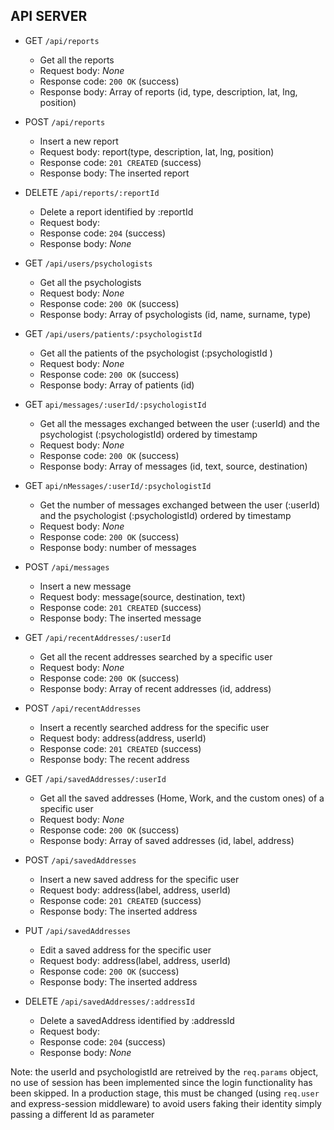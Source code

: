 ## API SERVER

- GET `/api/reports`
    - Get all the reports
    - Request body: _None_
    - Response code: `200 OK` (success)
    - Response body: Array of reports (id, type, description, lat, lng, position)

- POST `/api/reports`
    - Insert a new report
    - Request body: report(type, description, lat, lng, position)
    - Response code: `201 CREATED` (success)
    - Response body: The inserted report

- DELETE `/api/reports/:reportId`
    - Delete a report identified by :reportId
    - Request body:
    - Response code: `204` (success)
    - Response body: _None_

- GET `/api/users/psychologists`
    - Get all the psychologists
    - Request body: _None_
    - Response code: `200 OK` (success)
    - Response body: Array of psychologists (id, name, surname, type)

- GET `/api/users/patients/:psychologistId`
    - Get all the patients of the psychologist (:psychologistId )
    - Request body: _None_
    - Response code: `200 OK` (success)
    - Response body: Array of patients (id)

- GET `api/messages/:userId/:psychologistId`
    - Get all the messages exchanged between the user (:userId) and the psychologist (:psychologistId) ordered by timestamp
    - Request body: _None_
    - Response code: `200 OK` (success)
    - Response body: Array of messages (id, text, source, destination)

- GET `api/nMessages/:userId/:psychologistId`
    - Get the number of messages exchanged between the user (:userId) and the psychologist (:psychologistId) ordered by timestamp
    - Request body: _None_
    - Response code: `200 OK` (success)
    - Response body: number of messages

- POST `/api/messages`
    - Insert a new message
    - Request body: message(source, destination, text)
    - Response code: `201 CREATED` (success)
    - Response body: The inserted message

- GET `/api/recentAddresses/:userId`
    - Get all the recent addresses searched by a specific user 
    - Request body: _None_
    - Response code: `200 OK` (success)
    - Response body: Array of recent addresses (id, address)

- POST `/api/recentAddresses`
    - Insert a recently searched address for the specific user
    - Request body: address(address, userId)
    - Response code: `201 CREATED` (success)
    - Response body: The recent address

- GET `/api/savedAddresses/:userId`
    - Get all the saved addresses (Home, Work, and the custom ones) of a specific user 
    - Request body: _None_
    - Response code: `200 OK` (success)
    - Response body: Array of saved addresses (id, label, address)

- POST `/api/savedAddresses`
    - Insert a new saved address for the specific user
    - Request body: address(label, address, userId)
    - Response code: `201 CREATED` (success)
    - Response body: The inserted address

- PUT `/api/savedAddresses`
    - Edit a saved address for the specific user
    - Request body: address(label, address, userId)
    - Response code: `200 OK` (success)
    - Response body: The inserted address

- DELETE `/api/savedAddresses/:addressId`
    - Delete a savedAddress identified by :addressId
    - Request body:
    - Response code: `204` (success)
    - Response body: _None_

Note: the userId and psychologistId are retreived by the `req.params` object, no use of session has been implemented since the login functionality has been skipped. In a production stage, this must be changed (using `req.user` and express-session middleware) to avoid users faking their identity simply passing a different Id as parameter